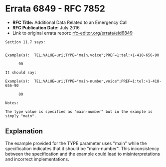 # Errata 6849 - RFC 7852

- **RFC Title:** Additional Data Related to an Emergency Call
- **RFC Publication Date:** July 2016
- Link to original errata report: [rfc-editor.org/errata/eid6849](https://www.rfc-editor.org/errata/eid6849)

```
Section 11.7 says:


Example(s):  TEL;VALUE=uri;TYPE="main,voice";PREF=1:tel:+1-418-656-90
      00

It should say:

Example(s):  TEL;VALUE=uri;TYPE="main-number,voice";PREF=1:tel:+1-418-656-90
      00

Notes:

The type value is specified as "main-number" but in the example is simply "main".
```

## Explanation

The example provided for the TYPE parameter uses "main" while the specification indicates that it should be "main-number".  This inconsistency between the specification and the example could lead to misinterpretations and incorrect implementations.

